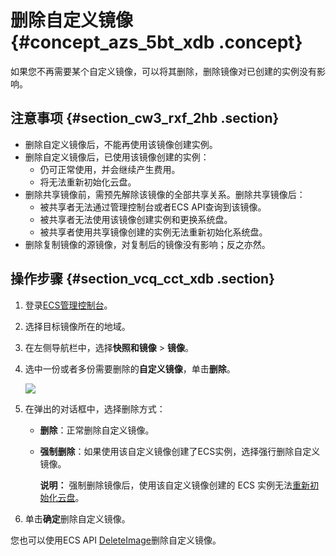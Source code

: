 # 删除自定义镜像 {#concept_azs_5bt_xdb .concept}

如果您不再需要某个自定义镜像，可以将其删除，删除镜像对已创建的实例没有影响。

## 注意事项 {#section_cw3_rxf_2hb .section}

-   删除自定义镜像后，不能再使用该镜像创建实例。
-   删除自定义镜像后，已使用该镜像创建的实例：
    -   仍可正常使用，并会继续产生费用。
    -   将无法重新初始化云盘。
-   删除共享镜像前，需预先解除该镜像的全部共享关系。删除共享镜像后：
    -   被共享者无法通过管理控制台或者ECS API查询到该镜像。
    -   被共享者无法使用该镜像创建实例和更换系统盘。
    -   被共享者使用共享镜像创建的实例无法重新初始化系统盘。
-   删除复制镜像的源镜像，对复制后的镜像没有影响；反之亦然。

## 操作步骤 {#section_vcq_cct_xdb .section}

1.  登录[ECS管理控制台](https://ecs.console.aliyun.com/#/home)。
2.  选择目标镜像所在的地域。
3.  在左侧导航栏中，选择**快照和镜像** \> **镜像**。
4.  选中一份或者多份需要删除的**自定义镜像**，单击**删除**。

    ![](http://static-aliyun-doc.oss-cn-hangzhou.aliyuncs.com/assets/img/9709/15552949597168_zh-CN.png)

5.  在弹出的对话框中，选择删除方式：
    -   **删除**：正常删除自定义镜像。
    -   **强制删除**：如果使用该自定义镜像创建了ECS实例，选择强行删除自定义镜像。

        **说明：** 强制删除镜像后，使用该自定义镜像创建的 ECS 实例无法[重新初始化云盘](cn.zh-CN/块存储/云盘/重新初始化云盘.md#)。

6.  单击**确定**删除自定义镜像。

您也可以使用ECS API [DeleteImage](../../../../../cn.zh-CN/API参考/镜像/DeleteImage.md#)删除自定义镜像。

